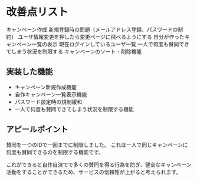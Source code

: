# 改善点リスト
キャンペーン作成
新規登録時の問題（メールアドレス登録、パスワードの制約）
ユーザ情報変更を押したら変更ページに飛べるようにする
自分が作ったキャンペーン一覧の表示
現在ログインしているユーザ一覧
一人で何度も賛同できてしまう状況を制限する
キャンペーンのソート・削除機能

## 実装した機能
* キャンペーン新規作成機能
* 自作キャンペーン一覧表示機能
* パスワード設定時の規制緩和
* 一人で何度も賛同できてしまう状況を制限する機能

## アピールポイント
賛同を一つのIDで一回までに制限しました。
これは一人で同じキャンペーンに何度も賛同できるのを制限する機能です。

これができると自作自演でで多くの賛同を得る行為を防ぎ、健全なキャンペーン活動をすることができるため、サービスの信頼性が上がると考えられます。
